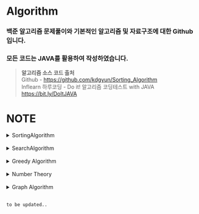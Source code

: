# Algorithm
### 백준 알고리즘 문제풀이와 기본적인 알고리즘 및 자료구조에 대한 Github입니다.<br>
### 모든 코드는 JAVA를 활용하여 작성하였습니다.
> <b>알고리즘 소스 코드 출처</b> <br>
Github - https://github.com/kdgyun/Sorting_Algorithm<br>
Inflearn 하루코딩 - Do it! 알고리즘 코딩테스트 with JAVA https://bit.ly/DoItJAVA

# NOTE

<details>
 <summary>SortingAlgorithm</summary>
</br>

## QuickSort
* 기준값(pivot)을 선정해 해당 값보다 작은 데이터와 큰 데이터로 분류하는 것을 반복해 정렬하는 알고리즘
* 평균 시간 복잡도 : O(nlog n)
* 최악의 경우 시간 복잡도 : O(n^2)

</br>

### 퀵 정렬 과정
1. 데이터를 분할하는 pivot을 설정한다.
2. pivot을 기준으로 다음 ⅰ ~ ⅴ 과정을 거쳐 데이터를 2개의 집합으로 분리한다.
   
> - 1. start가 가리키는 데이터가 pivot이 가리키는 데이터보다 작으면 start를 오른쪽으로 1칸 이동한다.<br>
> - 2. end가 가리키는 데이터가 pivot이 가리키는 데이터보다 크면 end를 왼쪽으로 1칸 이동한다.<br>
> - 3. start가 가리키는 데이터가 pivot이 가리키는 데이터보다 크고, end가 가리키는 데이터가 pivot이 가리키는 데이터보다 작으면 start, end가 가리키는 데이터를 swap하  고 start는 오른쪽, end는 왼쪽으로 1칸씩 이동한다.<br>
> - 4. start와 end가 만날 때까지 a ~ c를 반복한다.<br>
> - 5. start와 end가 만나면 만난 지점에서 가리키는 데이터와 pivot이 가리키는 데이터를 비교하여 pivot이 가리키는 데이터가 크면 만난 지점의 오른쪽에, 작으면 만난 지점의 왼쪽에 pivot이 가리키는 데이터를 삽입한다.<br>

3. 분리 집합에서 각각 다시 pivot을 선정한다.
4. 분리 집합이 1개 이하가 될 때까지 과정 1 ~ 3을 반복한다.
   
<br>

## MergeSort(⭐⭐⭐)
* 분할 정복(Divide and Conquer) 방식을 사용해 데이터를 분할하고 분할한 집합을 정렬하며 합치는 알고리즘
* 정렬해야 할 리스트가 주어지면 해당 리스트를 분할을 반복하여 최대한 작게 쪼개진 시점에 부분 리스트에서 인접한 원소들끼리 비교하여 정렬하는 방식
* 데이터를 '비교'하면서 찾기 때문에 '비교 정렬'이며 정렬의 대상이 되는 데이터 외에 추가적인 공간을 필요로 하기 때문에 '제자리 정렬(in-place sort)'이 아니다.
* 최대한 작게 문제를 쪼개어 앞의 부분 리스트부터 차례대로 합쳐나가기 때문에 안정 정렬(Stable Sort) 알고리즘이기도 하다.
* 평균 시간 복잡도 : O(nlog n)

</br>

### 병합 정렬 과정
1. 주어진 리스트를 절반으로 분할하여 부분 리스트로 나눈다. (Divide : 분할)

2. 해당 부분 리스트의 길이가 1이 아니라면 1번 과정을 되풀이한다.

3. 인접한 부분 리스트끼리 정렬하여 합친다. (Conqure : 정복)

<img src="https://github.com/iams0m/Algorithm/assets/105639531/c2152e13-68e4-4174-a047-50d11f484e16.gif"/>

<br>

## RadixSort
* 정렬하려는 숫자들을 자릿수 별로 비교하면서 정렬하는 방식
* 대량의 데이터를 효율적으로 정렬할 수 있는 알고리즘
* 추가적인 메모리를 필요로 하며, 정렬할 수 있는 데이터 타입이 제한적 ➡ 소수점이 붙거나, 숫자가 아닐 경우 사용할 수 없음
* 시간 복잡도 : O(kn) ➡ k : 데이터의 자릿수

</br>

### 기수 정렬 과정
1. 정렬할 숫자들을 가장 작은 자릿수부터 가장 큰 자릿수까지 반복하여 정렬한다.

2. 각 자릿수를 기준으로 숫자를 그룹화 한다.

3. 가장 작은 자릿수부터 그룹화한 숫자들을 순서대로 다시 합친다.

4. 가장 큰 자릿수까지 반복하여 정렬이 완료될 때까지 1-3 과정을 반복한다.

</details>

<br>

<details>
 <summary>SearchAlgorithm</summary>
</br>
 
## DFS (Depth-First Search, 깊이 우선 탐색)(⭐⭐⭐)
* 그래프 완전 탐색 기법 중 하나 ➡ 그래프의 모든 노트를 탐색하는 기법
* 그래프의 시작 노드에서 출발하여 탐색할 한 쪽 분기를 정해 최대 깊이까지 탐색을 마친 후, 다른 쪽 분기로 이동하여 다시 탐색을 수행하는 알고리즘
* 미로를 탐색할 때 한 방향으로 갈 수 있을 때까지 계속 가다가 더 이상 갈 수 없게 되면 다시 가장 가까운 갈림길로 돌아와서 이곳으로부터 다른 방향으로 다시 탐색을 진행하는 방법과 유사
* 깊이 우선 탐색은 실제 구현 시 재귀 함수를 이용하므로 스택 오버플로(stack overflow) 유의하기 ➡ 무한 루프에 빠질 위험이 있음
* 깊이 우선 탐색을 응용하여 풀 수 있는 문제 : 단절점 찾기, 단절선 찾기, 사이클 찾기, 위상 정렬 등
* 스택에 노드를 삽입할 때 방문 배열을 체크하고, 스택에서 노드를 뺄 때 탐색 순서에 기록하며 인접 노드를 방문 배열과 대조하여 살펴봄
* 시간 복잡도 : O(V + E) ➡ 노드 수 : V, 에지 수 : E

</br>

### 깊이 우선 탐색 과정
1. DFS를 시작할 노드를 정한 후 사용할 자료구조 초기화하기

2. 스택에서 노드를 꺼낸 후 꺼낸 노드의 인접 노드를 다시 스택에 삽입하기

3. 스택 자료구조에 값이 없을 때까지 1-2를 반복하기
    - 이미 다녀간 노드는 방문 배열을 바탕으로 재삽입하지 않는 것이 핵심

<br>

## BFS (Breadth-First Search, 너비 우선 탐색)(⭐⭐⭐)
* 그래프 완전 탐색 기법 중 하나 ➡ 그래프의 모든 노트를 탐색하는 기법
* 그래프의 시작 노드에서 출발하여 시작 노드를 기준으로 가까운 노드를 먼저 방문하면서 탐색하는 알고리즘 ➡ 꼼꼼하게 좌우를 살피며 다니자 ! 
* 한 단계씩 깊이를 더해가며 해당 깊이에 있는 모든 정점을 방문해 나가다가 더 이상 방문할 곳이 없을 때 탐색 종료
* 너비 우선 탐색을 응용하여 풀 수 있는 문제 : 두 노드 사이의 최단 경로 혹은 임의의 경로를 구하는 경우
* 큐에 노드를 삽입할 때 방문 배열을 체크하고, 큐에서 노드를 뺄 때 탐색 순서에 기록하며 인접 노드를 방문 배열과 대조하여 살펴봄
* 시간 복잡도 : O(V + E) ➡ 노드 수 : V, 에지 수 : E

</br>

### 너비 우선 탐색 과정
1. BFS를 시작할 노드를 정한 후 사용할 자료구조 초기화하기
    - DFS와 마찬가지로 방문했던 노드는 다시 방문하지 않으므로 방문한 노드를 체크하기 위한 배열 필요
    - 그래프를 인접 리스트로 표현하는 것 역시 DFS와 동일
    - 차이점이 있다면 탐색을 위해 스택이 아닌 <b>큐</b>를 사용
2. 큐에서 노드를 꺼낸 후 꺼낸 노드의 인접 노드를 다시 큐에 삽입하기

3. 큐 자료구조에 값이 없을 때까지 1-2를 반복하기
    - 이미 다녀간 노드는 방문 배열을 바탕으로 재삽입하지 않는 것이 핵심
  
<br>

## 이진 탐색(Binary Search)
* <b>데이터가 정렬돼 있는 상태에서</b> 원하는 값을 찾아내는 알고리즘
* 대상 데이터의 중앙값과 찾고자 하는 값을 비교해 데이터의 크기를 절반씩 줄이면서 대상을 찾음 ➡ 중앙값 비교를 통한 대상 축소 방식
* 시간 복잡도 : O(logN)

</br>

### 이진 탐색 과정
[오름차순]
1. 현재 데이터셋의 중앙값(median) 선택

2. 중앙값 > 타깃 데이터(target data) ⇒ 중앙값 기준으로 왼쪽 데이터셋 선택

3. 중앙값 < 타깃 데이터(target data) ⇒ 중앙값 기준으로 오른쪽 데이터셋 선택

4. 과정 1 ~ 3을 반복하다가 중앙값 == 타깃 데이터 일 때 탐색 종료

[내림차순]
1. 현재 데이터셋의 중앙값(median) 선택

2. 중앙값 > 타깃 데이터(target data) ⇒ 중앙값 기준으로 오른쪽 데이터셋 선택

3. 중앙값 < 타깃 데이터(target data) ⇒ 중앙값 기준으로 왼쪽 데이터셋 선택

4. 과정 1 ~ 3을 반복하다가 중앙값 == 타깃 데이터 일 때 탐색 종료

</details>

<br>

<details>
 <summary>Greedy Algorithm</summary>
</br>

## 그리디 알고리즘(Greedy Algorithm)
* 현재 상태에서 보는 선택지 중 최선의 선택지가 전체 선택지 중 최선의 선택지라고 가정하는 알고리즘
* 현재 조건에서 선택을 했다면, 더 이상 다른 선택 가능 경우 검증 X ➡ 최적의 해 보장 X

</br>

### 그리디 알고리즘 수행 과정

그리디 알고리즘은 다음과 같은 3단계를 반복하면서 문제를 해결합니다.

1. 해 선택 : 현재 상태에서 가장 최선이라고 생각되는 해를 선택한다.

2. 적절성 검사 : 현재 선택한 해가 전체 문제의 제약 조건에 벗어나지 않는지 검사한다.

3. 해 검사 : 현재까지 선택한 해 집합이 전체 문제를 해결할 수 있는지 검사한다. 전체 문제를 해결하지 못한다면, 1로 돌아가 같은 과정을 반복한다.
  
<br>

</details>

</br>

<details>
 <summary>Number Theory</summary>
</br>

## 소수 구하기
* 소수 : 1과 자기 자신 외에 약수가 존재하지 않는 수
* 소수 구하기 핵심 이론 : <b>에라토스테네스의 체</b>

</br>

### 에라토스테네스의 체란?
* 소수(Prime Number)를 판별하는 알고리즘
* 대량의 소수를 한꺼번에 판별하고자 할 때 사용
* 시간 복잡도 : O(Nlog(logN))
<br>

### 에라토스테네스의 체 수행 과정

에라토스테네스의 체는 다음과 같은 3단계를 반복하면서 소수를 구할 수 있습니다.

1. 구하고자 하는 소수의 범위만큼 1차원 배열을 생성한다.

2. 2부터 시작하고 현재 숫자가 지워지지 않을 때는 현재 선택된 숫자의 배수에 해당하는 수를 배열에서 끝까지 탐색하면서 제거한다. 이때, 처음으로 선택된 숫자는 지우지 않는다.

3. 배열의 끝까지 과정 2를 반복한 후, 배열에 남아 있는 모든 수를 출력한다.

<br>

## 오일러 피(Euler's Totient)
* 1부터 N까지 범위에서 N과 서로소인 자연수의 개수
> 서로소 관계: 두 수 a, b의 공약수가 1뿐인 두 정수를 의미

</br>

### 오일러 피 함수의 원리

오일러 피 함수의 원리는 에라토스테네스 체와 비슷합니다.

1. 구하고자 하는 오일러 피의 범위만큼 배열을 자기 자신의 인덱스 값으로 초기화한다.

2. 2부터 시작해 현재 배열의 값과 인덱스가 같으면(= 소수일 때,  N = ϕ(N)), 현재 선택된 숫자(K)의 배수에 해당하는 수를 배열의 끝까지 탐색하며 <b>ϕ[i] = ϕ[i] - ϕ[i]/K</b> 연산을 수행한다.(i는 K의 배수)

3. 배열의 끝까지 과정 2를 반복한 후, 오일러 피 함수를 완성한다.

<br>

## 유클리드 호제법(Euclidean Algorithm)
* 두 수의 <b>최대공약수(GCD : Greatest Common Divisor)</b>를 찾기 위한 알고리즘
  
💡 <b>재귀 형태로 구현</b>
  - b가 0이라면 a가 최대공약수가 되며, 그렇지 않으면 b와 a % b의 최대공약수를 구합니다.
  - 이를 재귀적으로 반복하여 최대공약수를 구할 수 있습니다.

💡 <b>반복문 방식으로 구현</b>
  - 먼저 b가 0이 될 때까지 a를 b로 나눈 나머지를 b에 대입하고, a와 b의 값을 교환합니다.
  - 이를 반복하여 최대공약수를 구할 수 있습니다.

</br>

### 유클리드 호제법의 핵심 이론

MOD 연산을 이해하면 다음과 같은 3단계로 유클리드 호제법을 구현할 수 있습니다.

> MOD 연산 : 두 값을 나눈 나머지를 구하는 연산

1. 큰 수를 작은 수로 나누는 MOD 연산을 수행한다.

2. 앞 단계에서의 작은 수와 MOD 연산 결괏값(나머지)으로 MOD 연산을 수행한다.

3. 2단계를 반복하다가 나머지가 0이 되는 순간의 작은 수를 최대공약수로 선택한다.

</details>

<br>

<details>
 <summary>Graph Algorithm</summary>
</br>

## 그래프의 표현(⭐⭐⭐)
그래프 : 노드와 에지로 구성된 집합
 - 노드 : 데이터를 표현하는 단위, 정점
 - 에지 : 노드 간 연결선

<br>

그래프를 구현하는 3가지 방법이 있다.

### 에지 리스트
- 에지를 중심으로 그래프 표현
- 배열에 출발 노드, 도착 노드를 저장하여 에지를 표현 또는 출발 노드, 도착 노드, 가중치를 저장하여 가중치가 있는 에지를 표현
<br>
<b>[특징]</b>
<br>

- 구현이 쉽다.
- 특정 노드와 관련되어 있는 에지를 탐색하기는 쉽지 않다.
- 에지 리스트는 벨만 포드나 크루스칼 알고리즘에 사용되며, 노드 중심 알고리즘에서 잘 사용되지 않는다.

#### 에지 리스트로 가중치가 없는 그래프 표현하기
- 가중치가 없는 그래프는 출발 노드와 도착 노드만 표현 -> 배열의 열 2개 충분
- 노드는 여러 자료형 사용 가능

#### 에지 리스트로 가중치가 있는 그래프 표현하기
- 가중치가 있는 그래프는 열을 3개로 늘려 3번째 열에 가중치 저장

<br>

### 인접 행렬
- 2차원 배열을 자료구조로 이용하여 그래프 표현
- 에지리스트와 다르게 노드 중심으로 그래프 표현
<br>
<b>[특징]</b>
<br>

- 구현이 쉽다.
- 두 노드를 연결하는 에지의 여부와 가중치값을 배열에 직접 접근하면 바로 확인할 수 있다.
- <b>But,</b> 노드와 관련되어 있는 에지를 탐색하려면 N번 접근해야하므로 노드 개수에 비해 에지가 적을 때는 공간 효율성이 떨어진다.
- 노드 개수가 많은 경우, 아예 2차원 배열 선언 자체를 할 수 없는 결함도 있다.
- 따라서 인접 행렬은 노드 개수에 따라 사용 여부를 적절히 판단하는 능력이 필요하다.
- ex) 노드 > 30000 ➡️ 자바 힙 스페이스 에러 발생!

#### 인접 행렬로 가중치가 없는 그래프 표현하기
1에서 2를 향하는 에지 : 1행 2열에 1 저장(가중치가 없기 때문에 1 저장)
- ‘1에서 2로 향하는 에지가 있다’는 표시를 <b>노드 중심</b>으로 하는 인접 행렬

#### 인접 행렬로 가중치가 있는 그래프 표현하기
2에서 5로 향하는 에지의 가중치를 2행 5열에 기록

<br>

### 인접 리스트(⭐⭐⭐)
- ArrayList로 그래프 표현
- 노드 개수만큼 ArrayList 선언
- 자료형은 경우에 맞게 사용
<br>
<b>[특징]</b>
<br>

- 노드와 연결되어 있는 에지를 탐색하는 시간이 매우 뛰어남(시작 노드를 배열 형태로 선언해주었기 때문)
- 노드 개수가 커도 <b>공간 효율이 좋아</b> 메모리 초과 에러가 발생하지 않음
- 여러 장점으로 실제 그래프 알고리즘에서 에지 중심보다 노드 중심으로 도는 알고리즘이 많다!

#### 인접 리스트로 가중치가 없는 그래프 표현하기
N번 노드와 연결되어 있는 노드를 배열의 위치 N에 연결된 노드 개수만큼 배열을 연결하는 방식으로 표현

#### 인접 리스트로 가중치가 있는 그래프 표현하기(⭐⭐⭐)
- 가중치가 있는 경우, 자료형을 클래스로 사용 
- (도착 노드, 가중치)를 갖는 Node 클래스를 선언하여 ArrayList에 사용 ➡️ ArrayList<Node>[N]
- ex) A[시작 노드의 index].add(new Node(도착 노드, 가중치))

<br>

## 유니온 파인드 (Union-Find)
유니온 파인드(union-find) : 일반적으로 여러 노드가 있을 때 특정 2개의 노드를 연결해 1개의 집합으로 묶는 **union 연산**과 두 노드가 같은 집합에 속해 있는지를 확인하는 **find 연산**으로 구성되어 있는 알고리즘

<br>

### 유니온 파인드의 핵심 이론

유니온 파인드는 union, find 연산을 완벽히 이해하는 것이 핵심이다.

#### union, find 연산
- union 연산
    - 각 노드가 속한 집합을 1개로 합치는 연산
    - 노드 a, b가 a ∈ A, b ∈ B 일 때 union(a, b)는 A ∪ B
- find 연산
    - 특정 노드 a에 관해 a가 속한 집합의 대표 노드를 반환하는 연산
    - 노드 a가 a ∈ A 일 때 find(a)는 A 집합의 대표 노드를 반환
 
 <br>

 ### 유니온 파인드의 원리 이해하기

 1. 유니온 파인드를 표현하는 일반적인 방법은 1차원 배열을 이용하는 것 ! 처음에는 노드가 연결되어 있지 않으므로 각 노드가 대표 노드 ! ⇒ 자신의 인덱스 값으로 초기화
 2. 2개의 노드를 선택해 각각의 **대표 노드를 찾아 연결**하는 union 연산 수행
 3. find 연산은 자신이 속한 집합의 대표 노드를 찾는 연산 ➡️ 그래프를 정돈하고 경로 압축 효과가 나타나 시간 복잡도를 향상 시키는 아주 중요한 부분!
⭐**경로 압축** : 실제 그래프에서 여러 노드를 거쳐야 하는 경로에서 그래프를 변형해 더 많은 경로로 갈 수 있도록 함으로써 시간 복잡도를 효과적으로 줄이는 방법

#### find 연산의 작동 원리
1. 대상 노드 배열에 index 값과 value 값이 동일한지 확인한다.
2. 동일하지 않으면, value 값이 가리키는 index 위치로 이동한다. ➡️ 동일하면, 대표 노드
3. 이동 위치의 index 값과 value 값이 같을 때까지(대표 노드를 찾을 때까지) 과정 1 ~ 2를 반복한다.(재귀 함수)
4. 대표 노드에 도달하면, ⭐재귀 함수를 빠져나오면서 거치는 모든 노드 값을 루트 노드 값(대표 노드의 value)으로 변경한다.

<br>

## 위상 정렬 (Topological sort)
위상 정렬 (Topological sort) : 사이클이 없는 방향 그래프에서 노드 순서를 찾는 알고리즘
 - 두 노드 A, B 사이에 A ➡️ B 관계 성립
 - A ➡️ B, B ➡️ A 처럼 그래프들 사이에 사이클 존재 X

<br>
<b>[특징]</b>
<br>

- 진입 차수 배열을 이용한 정렬
- 항상 유일한 값으로 정렬 X
  - 한 단계에서 큐에 새롭게 들어가는 원소가 2개 이상인 경우가 있다면 여러가지 답이 존재할 수 있다! 
- 사이클이 존재하면, 노드 간의 순서를 명확하게 정의할 수 없으므로 위상 정렬 적용 불가
  - DAG(Direct Acyclic Graph, 순환하지 않는 방향 그래프)에 대해서만 수행할 수 있다!
- 모든 원소를 방문하기 전에 큐가 빈다면, 사이클이 존재한다고 판단할 수 있다.
  - 사이클에 포함된 원소 중, 어떠한 원소도 큐에 들어가지 못한다!
- 스택을 활용한 DFS(Depth-First Search)를 이용해 위상 정렬 수행 가능
- 시간 복잡도 : O(V + E) ➡️ 노드 수 : V, 에지 수 : E

<br>

### 위상 정렬의 핵심 이론

위상 정렬 이론에 앞서 진입 차수를 이해해야 합니다.
- 진입 차수 : 자기 자신을 가리키는 에지의 개수

#### 큐를 이용한 위상 정렬 알고리즘의 동작 과정

1. 그래프의 각 노드들의 진입 차수 테이블을 생성하고, 진입 차수를 계산한다.
2. 진입 차수가 0인 노드를 큐에 넣는다. (이때 어떤 노드 먼저 시작하든 관계 X)
3. 큐에서 노드를 하나 꺼낸 후, 꺼낸 노드와 간선으로 연결된 노드들의 진입 차수를 1씩 뺀다. (진입 차수 테이블 갱신)
4. 진입 차수 테이블을 갱신한 후, 진입 차수의 값이 0인 노드가 있다면 큐에 넣는다. (없으면 아무것도 하지 않음)
5. 과정 3 ~ 4를 큐에 더 이상 아무것도 없을 때까지 반복한다.

</details>

<br>

`to be updated..`
